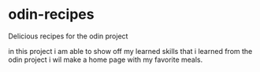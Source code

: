 # odin-recipes

Delicious recipes for the odin project

in this project i am able to show off my learned skills that i learned from the odin project
i wil make a home page with my favorite meals.